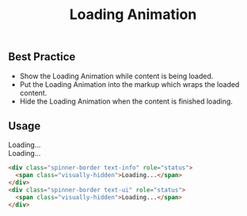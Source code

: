 ﻿---
title: Loading Animation
summary: The Loading Animation informs the user a website or application is getting data.
tags: components
layout: guide
eleventyNavigation:
  key: Loading Animation
  parent: Components
  order: 180
  excerpt: The Loading Animation informs the system is getting data.
  img: /img/illustrations/illus-loading.svg
---

## Best Practice

- Show the Loading Animation while content is being loaded.
- Put the Loading Animation into the markup which wraps the loaded content.
- Hide the Loading Animation when the content is finished loading.

## Usage

<div class="spinner-border text-info" role="status">
  <span class="visually-hidden">Loading...</span>
</div>
<div class="spinner-border text-ui" role="status">
  <span class="visually-hidden">Loading...</span>
</div>

``` html
<div class="spinner-border text-info" role="status">
  <span class="visually-hidden">Loading...</span>
</div>
<div class="spinner-border text-ui" role="status">
  <span class="visually-hidden">Loading...</span>
</div>
```
